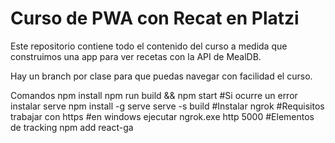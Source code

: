 # Curso de PWA con Recat en Platzi

Este repositorio contiene todo el contenido del curso a medida que construimos una app para ver recetas con la API de MealDB.

Hay un branch por clase para que puedas navegar con facilidad el curso.

Comandos
npm install
npm run build && npm start 
#Si ocurre un error instalar serve 
npm install -g serve
serve -s build 
#Instalar ngrok
#Requisitos trabajar con https
#en windows ejecutar ngrok.exe http 5000
#Elementos de tracking
npm add react-ga